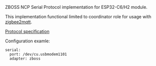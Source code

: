 ZBOSS NCP Serial Protocol implementation for ESP32-C6/H2 module.

This implementation functional limited to coordinator role for usage with [zigbee2mqtt](https://www.zigbee2mqtt.io).

[Protocol specification](https://wiki.homed.dev/files/9/95/ZBOSS_NCP_Serial_Protocol.pdf)

Configuration examle:
```
serial:
  port: /dev/cu.usbmodem1101
  adapter: zboss
```

